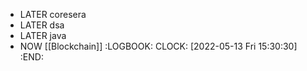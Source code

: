 - LATER coresera
- LATER dsa
- LATER java
- NOW [[Blockchain]]
  :LOGBOOK:
  CLOCK: [2022-05-13 Fri 15:30:30]
  :END: